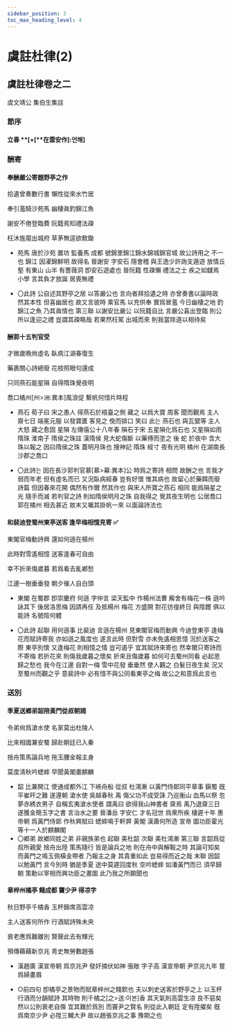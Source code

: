 ```yaml
---
sidebar_position: 3
toc_max_heading_level: 4
---
```


# 虞註杜律(2)

## 虞註杜律卷之二

虞文靖公 集伯生集註

### 節序

#### 立春 **[+[**在雲安作]:언해]



### 酬寄

#### 奉酬嚴公寄題野亭之作

拾遺曾奏數行書 懶性從來水竹居

奉引濫騎沙苑馬 幽棲眞釣錦江魚

謝安不倦登臨費 阮籍焉知禮法疎

枉沐旌麾出城府 草茅無逕欲敎鋤 

* 苑馬 唐於沙苑 置坊 監養馬 成都 號錦里錦江錦水錦城錦官城 故公詩用之 不一也 錦江 因濯錦鮮明 故得名 晉謝安 字安石 隱會稽 與王逸少許詢支遁遊 放情丘壑 有東山 山半 有薔薇洞 卽安石遊處也 晉阮籍 性疎懶 禮法之士 疾之如讎焉 小學 言其負才放誕 居喪無禮

* 〇此詩 公自述其野亭之居 以答嚴公也 言向者拜拾遺之時 亦曾奏書以論時政 然其本性 但喜幽居也 故又言彼時 乘官馬 以充供奉 實爲冒濫 今日幽棲之地 釣錦江之魚 乃其眞情也 第三聯 以謝安比嚴公 以阮籍自比 言嚴公喜出登臨 則公所以逢迎之禮 豈謂其疎略哉 若果然枉駕 出城而來 則我當除道以相待矣

#### 酬郭十五判官受

才微歲晩尙虛名 臥病江湖春復生

藥裹關心詩總廢 花枝照眼句還成

只同燕石能星隕 自得隋珠覺夜明

喬口橘州[州>洲:異本]風浪促 繫帆何惜片時程

- 燕石 荀子曰 宋之愚人 得燕石於梧臺之側 藏之 以爲大寶 周客 聞而觀焉 主人 齋七日 端冕元服 以發寶匱 客見之 俛而揜口 笑曰 此는 燕石也 與瓦甓等 主人 大怒 藏之愈固 星隕 左傳僖公十八年春 隕石于宋 五星隕化爲石也 又星隕如雨 隋珠 淮南子 隋侯之珠註 漢隋侯 見大蛇傷斷 以藥傅而塗之 後 蛇 於夜中 含大珠以報之 因曰隋侯之珠 蓋明月珠也 搜神記 隋珠 經寸 夜有光明 橘州 在湖南長沙郡之喬口

- 〇此詩는 因在長沙郭判官慕[慕>幕:異本]公 時爲之寄詩 相問 故酬之也 言我才弱而年老 但有虛名而已 又況臥病經春 豈有好懷 惟其病也 故留心於藥餌而廢詩篇 但因春來花開 偶然有作爾 然其作也 與宋人所寶之燕石 相同 能爲隕星之光 隨手而滅 若判官之詩 則如隋侯明月之珠 自我得之 覺其夜生明也 公居喬口 郭在橘州 相去甚近 故末又囑其掛帆一來 以面論詩法也



#### 和裴迪登蜀州東亭送客 逢早梅相憶見寄 ✅

東閣官梅動詩興 還如何遜在楊州

此時對雪遙相憶 送客逢春可自由

幸不折來傷歲暮 若爲看去亂鄕愁

江邊一樹垂垂發 朝夕催人自白頭

- 東閣 在蜀郡 卽崇慶府 何遜 字仲言 梁天監中 作楊州法曹 廨舍有梅花一株 遜吟詠其下 後居洛思梅 因請再任 及抵楊州 梅花 方盛開 對花彷徨終日 與陰鏗 俱以能詩 名號陰何體

- 〇此詩 起聯 用何遜事 比裴迪 言遜在楊州 見東閣官梅而動興 今迪登東亭 逢梅花而賦詩寄我 亦如遜之風度也 遂言此時 但對雪 亦未免遙相思憶 況於送客之際 東亭別懷 又逢梅花 則相憶之情 豈可遏乎 宜其賦詩來寄也 然幸爾只寄詩而不寄梅 若折花來 則傷我歲暮之懷矣 折來且傷歲暮 如何可去蜀州同看 必起思歸之愁也 我今在江邊 自對一梅 雪中花發 垂垂然 使人觀之 白髮日夜生矣 況又至蜀州而觀之乎 意裴詩中 必有惜不與公同看東亭之梅 故公之和意爲此言也

### 送別

#### 季夏送鄕弟韶陪黃門從叔朝謁

令弟尙爲滄水使 名家莫出杜陵人

比來相國兼安蜀 歸赴朝廷已入秦

捨舟策馬論兵地 拖玉腰金報主身

莫度淸秋吟蟋蟀 早聞黃閣畫麒麟

- 韶 比兼開江 使通成都外江 下峽舟船 從叔 杜鴻漸 以黃門侍郞同平章事 鎭蜀 旣平崔旰之難 遂還朝 滄水使 吳越春秋 禹 傷父功不成受誅 乃巡衡山 血馬以祭 忽夢赤綉衣男子 自稱玄夷滄水使者 謂禹曰 欲得我山神書者 齋焉 禹乃退齋三日 遂獲金簡玉字之書 言治水之要 晉潘岳 字安仁 才名冠世 爲衆所疾 棲遲十年 惠帝朝 爲黃門侍郞 作秋興賦曰 蟋蟀鳴于軒屛 黃閣 漢蕭何所造 宣帝 圖功臣霍光等十一人於麒麟閣
- 〇鄕弟 故鄕同姓之弟 非親族弟也 起聯 美杜韶 次聯 美杜鴻漸 第三聯 言韶爲從叔所親愛 捨舟出陸 策馬隨行 皆是論兵之地 則在舟中與解鞍之時 其論可知矣 而黃門之鳴玉佩橫金帶者 乃報主之身 其貴重如此 豈易得而近之哉 末聯 因韶以勉黃門 言今別時 猶是季夏 途中莫遲回度秋 空吟蟋蟀 如潘黃門而已 須早歸朝 策勳以宰相而興功臣之畫圖 此乃我之所願聞也

#### 章梓州橘亭 餞成都 竇少尹 得凉字

秋日野亭千橘香 玉杯錦席高雲凉

主人送客何所作 行酒賦詩殊未央

衰老應爲難離別 賢聲此去有輝光

預傳藉藉新京兆 靑史無勞數趙張

- 漢趙廣 漢宣帝朝 爲京兆尹 發奸摘伏如神 張敞 字子高 漢宣帝朝 尹京兆九年 嘗爲婦畫眉 

- ○前四句 卽橘亭之景物而賦章梓州之餞飮也 夫以刺史送客於野亭之上 以玉杯行酒而分韻賦詩 其時物 則千橘之[之>送:이본]香 其天氣則高雲生凉 良不惡矣 然以公則衰老自傷 宜其難於爲別 而竇尹之賢名 則從此入朝廷 定有陞擢矣 旣爲南京少尹 必陞三輔大尹 故以趙張京兆之事 豫期之也
